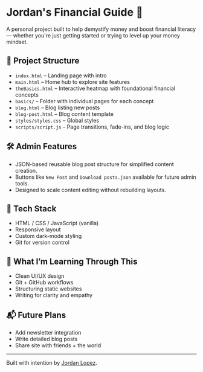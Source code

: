 # Jordan's Financial Guide 💸

A personal project built to help demystify money and boost financial literacy — whether you're just getting started or trying to level up your money mindset.

## 📂 Project Structure

- `index.html` – Landing page with intro
- `main.html` – Home hub to explore site features
- `theBasics.html` – Interactive heatmap with foundational financial concepts
- `basics/` – Folder with individual pages for each concept
- `blog.html` – Blog listing new posts
- `blog-post.html` – Blog content template
- `styles/styles.css` – Global styles
- `scripts/script.js` – Page transitions, fade-ins, and blog logic

## 🛠️ Admin Features

- JSON-based reusable blog post structure for simplified content creation.
- Buttons like `New Post` and `Download posts.json` available for future admin tools.
- Designed to scale content editing without rebuilding layouts.

## 🔧 Tech Stack

- HTML / CSS / JavaScript (vanilla)
- Responsive layout
- Custom dark-mode styling
- Git for version control

## 🧠 What I’m Learning Through This

- Clean UI/UX design
- Git + GitHub workflows
- Structuring static websites
- Writing for clarity and empathy

## 📬 Future Plans

- Add newsletter integration
- Write detailed blog posts
- Share site with friends + the world

---

Built with intention by [Jordan Lopez](https://github.com/yourgithubusername).
